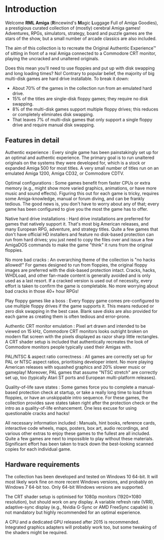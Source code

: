 # Introduction

Welcome **RML Amiga** (**R**incewind's **M**agic **L**uggage Full of Amiga
Goodies), a prestigious curated collection of (mostly) cerebral Amiga
games! Adventures, RPGs, simulators, strategy, board and puzzle games are the
stars of the show, but a small number of arcade classics are also included.

The aim of this collection is to recreate the Original Authentic Experience™
of sitting in front of a real Amiga connected to a Commodore CRT monitor,
playing the uncracked and unaltered originals.

Does this mean you'll need to use floppies and put up with disk swapping and
long loading times? No! Contrary to popular belief, the majority of big
multi-disk games are hard drive installable. To break it down:

- About 70% of the games in the collection run from an emulated hard drive.
- 15% of the titles are single-disk floppy games; they require no disk swapping.
- 8% of the multi-disk games support multiple floppy drives; this reduces or
  completely eliminates disk swapping.
- That leaves 7% of multi-disk games that only support a single floppy
  drive and require manual disk swapping.


## Features in detail

Authentic experience
: Every single game has been painstakingly set up for an optimal and
  authentic experience. The primary goal is to run unaltered originals on the
  systems they were developed for, which is a stock or expanded Amiga 500 for
  most titles. A very small number of titles run on an emulated Amiga 1200,
  Amiga CD32, or Commodore CDTV.

Optimal configurations
: Some games benefit from faster CPUs or extra memory (e.g., might show more
  varied graphics, animations, or have more music and sound effects). Figuring
  this out for each game is tricky, requires some Amiga-knowledge, manual or
  forum diving, and can be frankly tedious. The good news is, you don't have
  to worry about any of that; every game has been configured to give you the
  most the game has to offer.

Native hard drive installations
: Hard drive installations are preferred for games that natively support it.
  That's most big American releases, and many European RPG, adventure, and
  strategy titles. Quite a few games that don't have official HD installers
  and feature no disk-based protection can run from hard drives; you just
  need to copy the files over and issue a few AmigaDOS commands to make
  the game "think" it runs from the original floppies.

No more bad cracks
: An overarching theme of the collection is "no hacks allowed!" For games
  designed to run from floppies, the original floppy images are preferred with
  the disk-based protection intact. Cracks, hacks, WHDLoad, and other fan-made
  content is generally avoided and is only used as a last resort. If a cracked
  version is used out of necessity, every effort is taken to confirm the game
  is completable. No more worrying about bad cracks in those 40+ hour RPGs!

Play floppy games like a boss
: Every floppy game comes pre-configured to use multiple floppy drives if the
  game supports it. This means reduced or zero disk swapping in the best case.
  Blank save disks are also provided for each game as creating them is often
  tedious and error-prone.

Authentic CRT monitor emulation
: Pixel art drawn and intended to be viewed on 15 kHz, Commodore CRT monitors looks
  outright broken on modern flat screen with the pixels displayed as razor
  sharp little rectangles. A CRT shader setup is included that authentically
  recreates the look of Commodore monitors people typically used their Amigas
  with.

PAL/NTSC & aspect ratio correctness
: All games are correctly set up for PAL or NTSC aspect ratios, prioritising
  developer intent. No more playing American releases with squashed graphics
  and 20% slower music or gameplay! Moreover, PAL games that assume "NTSC
  stretch" are correctly set up, too (typically Atari ST ports and European
  multi-platform releases).

Quality-of-life save states
: Some games force you to complete a manual-based protection check at startup,
  or take a really long time to load from floppies, or have an unskippable
  intro sequence. For these games, the collection provides save states taken
  right after the protection check or the intro as a quality-of-life
  enhancement. One less excuse for using questionable cracks and hacks!

All necessary information included
: Manuals, hint books, reference cards, interactive code wheels, maps,
  posters, box art, audio recordings, and various other extras to enjoy these
  games to the fullest are all included. Quite a few games are next to
  impossible to play without these materials. Significant effort has been
  taken to track down the best-looking scanned copies for each individual
  game.


## Hardware requirements

The collection has been developed and tested on Windows 10 64-bit. It will
most likely work fine on more recent Windows versions, and probably on Windows
7 64-bit too. Only 64-bit Windows versions are supported.

The CRT shader setup is optimised for 1080p monitors (1920&times;1080
resolution), but should work on any display. A variable refresh rate (VRR),
adaptive-sync display (e.g., Nvidia G-Sync or AMD FreeSync capable) is not
mandatory but highly recommended for an optimal experience.

A CPU and a dedicated GPU released after 2015 is recommended. Integrated
graphics adapters will probably work too, but some tweaking of the shaders
might be required.

